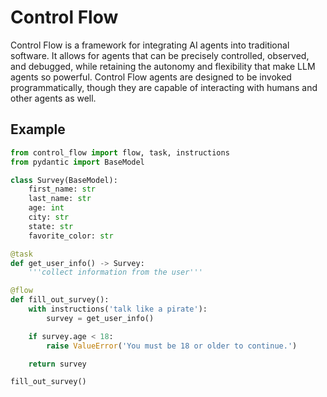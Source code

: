 # Control Flow

Control Flow is a framework for integrating AI agents into traditional software. It allows for agents that can be precisely controlled, observed, and debugged, while retaining the autonomy and flexibility that make LLM agents so powerful. Control Flow agents are designed to be invoked programmatically, though they are capable of interacting with humans and other agents as well.

## Example

```python
from control_flow import flow, task, instructions
from pydantic import BaseModel

class Survey(BaseModel):
    first_name: str
    last_name: str
    age: int
    city: str
    state: str
    favorite_color: str

@task
def get_user_info() -> Survey:
    '''collect information from the user'''

@flow
def fill_out_survey():
    with instructions('talk like a pirate'):    
        survey = get_user_info()

    if survey.age < 18:
        raise ValueError('You must be 18 or older to continue.')

    return survey

fill_out_survey()
```